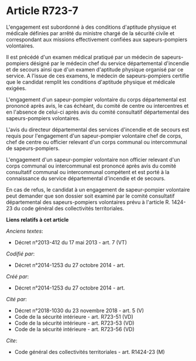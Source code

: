 # Article R723-7

L'engagement est subordonné à des conditions d'aptitude physique et médicale définies par arrêté du ministre chargé de la
sécurité civile et correspondant aux missions effectivement confiées aux sapeurs-pompiers volontaires.

Il est précédé d'un examen médical pratiqué par un médecin de sapeurs-pompiers désigné par le médecin chef du service
départemental d'incendie et de secours ainsi que d'un examen d'aptitude physique organisé par ce service. A l'issue de ces
examens, le médecin de sapeurs-pompiers certifie que le candidat remplit les conditions d'aptitude physique et médicale
exigées.

L'engagement d'un sapeur-pompier volontaire du corps départemental est prononcé après avis, le cas échéant, du comité de
centre ou intercentres et en l'absence de celui-ci après avis du comité consultatif départemental des sapeurs-pompiers
volontaires.

L'avis du directeur départemental des services d'incendie et de secours est requis pour l'engagement d'un sapeur-pompier
volontaire chef de corps, chef de centre ou officier relevant d'un corps communal ou intercommunal de sapeurs-pompiers.

L'engagement d'un sapeur-pompier volontaire non officier relevant d'un corps communal ou intercommunal est prononcé après
avis du comité consultatif communal ou intercommunal compétent et est porté à la connaissance du service départemental
d'incendie et de secours.

En cas de refus, le candidat à un engagement de sapeur-pompier volontaire peut demander que son dossier soit examiné par le
comité consultatif départemental des sapeurs-pompiers volontaires prévu à l'article R. 1424-23 du code général des
collectivités territoriales.

**Liens relatifs à cet article**

_Anciens textes_:

  - Décret n°2013-412 du 17 mai 2013 - art. 7 (VT)

_Codifié par_:

  - Décret n°2014-1253 du 27 octobre 2014 - art.

_Créé par_:

  - Décret n°2014-1253 du 27 octobre 2014 - art.

_Cité par_:

  - Décret n°2018-1030 du 23 novembre 2018 - art. 5 (V)
  - Code de la sécurité intérieure - art. R723-51 (VD)
  - Code de la sécurité intérieure - art. R723-53 (VD)
  - Code de la sécurité intérieure - art. R723-56 (VD)

_Cite_:

  - Code général des collectivités territoriales - art. R1424-23 (M)
